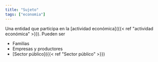 ```yaml
---
title: "Sujeto"
tags: ["economia"]
---
```

Una entidad que participa en la [actividad económica]({{< ref "actividad económica" >}}). Pueden ser

- Familias
- Empresas y productores
- [Sector público]({{< ref "Sector público" >}})